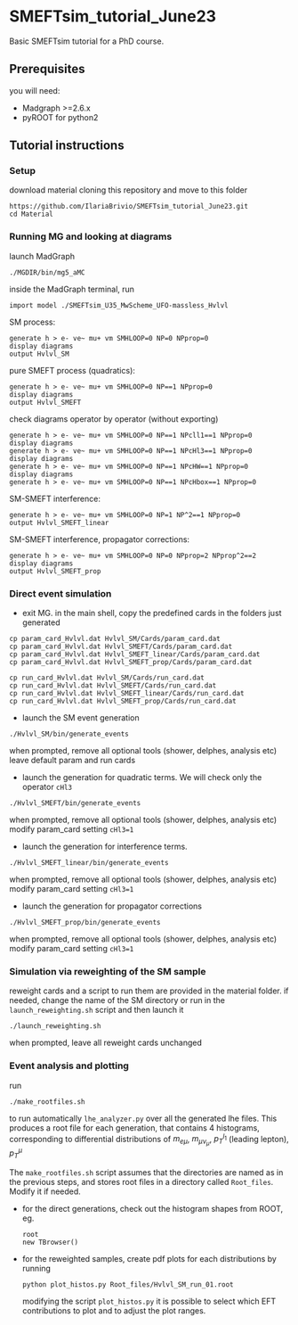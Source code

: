# SMEFTsim_tutorial_June23
Basic SMEFTsim tutorial for a PhD course.

## Prerequisites
you will need:
* Madgraph >=2.6.x
* pyROOT for python2

## Tutorial instructions

### Setup
download material cloning this repository and move to this folder
```
https://github.com/IlariaBrivio/SMEFTsim_tutorial_June23.git
cd Material
```

### Running MG and looking at diagrams
launch MadGraph 
```
./MGDIR/bin/mg5_aMC
```

inside the MadGraph terminal, run
```
import model ./SMEFTsim_U35_MwScheme_UFO-massless_Hvlvl
```

SM process:
```
generate h > e- ve~ mu+ vm SMHLOOP=0 NP=0 NPprop=0
display diagrams
output Hvlvl_SM
```

pure SMEFT process (quadratics):
```
generate h > e- ve~ mu+ vm SMHLOOP=0 NP==1 NPprop=0
display diagrams
output Hvlvl_SMEFT
```

check diagrams operator by operator (without exporting)
```
generate h > e- ve~ mu+ vm SMHLOOP=0 NP==1 NPcll1==1 NPprop=0
display diagrams
generate h > e- ve~ mu+ vm SMHLOOP=0 NP==1 NPcHl3==1 NPprop=0
display diagrams
generate h > e- ve~ mu+ vm SMHLOOP=0 NP==1 NPcHW==1 NPprop=0
display diagrams
generate h > e- ve~ mu+ vm SMHLOOP=0 NP==1 NPcHbox==1 NPprop=0
```

SM-SMEFT interference:
```
generate h > e- ve~ mu+ vm SMHLOOP=0 NP=1 NP^2==1 NPprop=0
output Hvlvl_SMEFT_linear
```

SM-SMEFT interference, propagator corrections:
```
generate h > e- ve~ mu+ vm SMHLOOP=0 NP=0 NPprop=2 NPprop^2==2
display diagrams
output Hvlvl_SMEFT_prop
```


### Direct event simulation
* exit MG. in the main shell, copy the predefined cards in the folders just generated
```
cp param_card_Hvlvl.dat Hvlvl_SM/Cards/param_card.dat
cp param_card_Hvlvl.dat Hvlvl_SMEFT/Cards/param_card.dat
cp param_card_Hvlvl.dat Hvlvl_SMEFT_linear/Cards/param_card.dat
cp param_card_Hvlvl.dat Hvlvl_SMEFT_prop/Cards/param_card.dat

cp run_card_Hvlvl.dat Hvlvl_SM/Cards/run_card.dat
cp run_card_Hvlvl.dat Hvlvl_SMEFT/Cards/run_card.dat
cp run_card_Hvlvl.dat Hvlvl_SMEFT_linear/Cards/run_card.dat
cp run_card_Hvlvl.dat Hvlvl_SMEFT_prop/Cards/run_card.dat
```

* launch the SM event generation
```
./Hvlvl_SM/bin/generate_events
```
when prompted, remove all optional tools (shower, delphes, analysis etc) 
leave default param and run cards

* launch the generation for quadratic terms. We will check only the operator `cHl3`
```
./Hvlvl_SMEFT/bin/generate_events
```
when prompted, remove all optional tools (shower, delphes, analysis etc) 
modify param_card setting  `cHl3=1`

* launch the generation for interference terms.
```
./Hvlvl_SMEFT_linear/bin/generate_events
```
when prompted, remove all optional tools (shower, delphes, analysis etc) 
modify param_card setting  `cHl3=1`

* launch the generation for propagator corrections
```
./Hvlvl_SMEFT_prop/bin/generate_events
```
when prompted, remove all optional tools (shower, delphes, analysis etc) 
modify param_card setting  `cHl3=1`


### Simulation via reweighting of the SM sample
reweight cards and a script to run them are provided in the material folder. if needed, change the name of the SM directory or run in the `launch_reweighting.sh` script and then launch it
```
./launch_reweighting.sh
```
when prompted, leave all reweight cards unchanged

### Event analysis and plotting
run
```
./make_rootfiles.sh
```
to run automatically `lhe_analyzer.py` over all the generated lhe files. This produces a root file for each generation, that contains 4 histograms, corresponding to differential distributions of
$m_{e\mu}$, $m_{\mu\nu_\mu}$, $p_T^{l_1}$ (leading lepton), $p_T^\mu$

The `make_rootfiles.sh` script assumes that the directories are named as in the previous steps, and stores root files in a directory called `Root_files`. Modify it if needed.

* for the direct generations, check out the histogram shapes from ROOT, eg.
  ```
  root
  new TBrowser()
  ```
* for the reweighted samples, create pdf plots for each distributions by running
  ```
  python plot_histos.py Root_files/Hvlvl_SM_run_01.root
  ```
  modifying the script `plot_histos.py` it is possible to select which EFT contributions to plot and to adjust the plot ranges.
